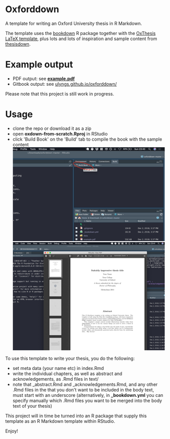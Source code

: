 # Oxforddown

A template for writing an Oxford University thesis in R Markdown.

The template uses the [bookdown](https://bookdown.org) R package together with the [OxThesis LaTeX template](https://github.com/mcmanigle/OxThesis), plus lots and lots of inspiration and sample content from [thesisdown](https://github.com/ismayc/thesisdown).

# Example output
- PDF output: see [**example.pdf**](https://github.com/ulyngs/oxforddown/blob/master/example.pdf)
- Gitbook output: see [ulyngs.github.io/oxforddown/](https://ulyngs.github.io/oxforddown/)

Please note that this project is still work in progress.

# Usage
- clone the repo or download it as a zip
- open **oxdown-from-scratch.Rproj** in RStudio
- click 'Build Book' on the 'Build' tab to compile the book with the sample content
![](screenshots/build.png)
![](screenshots/compiled.png)

To use this template to write your thesis, you do the following:
- set meta data (your name etc) in index.Rmd
- write the individual chapters, as well as abstract and acknowledgements, as .Rmd files in text/
- note that \_abstract.Rmd and \_acknowledgements.Rmd, and any other .Rmd files in the that you don't want to be included in the body text, must start with an underscore (alternatively, in **\_bookdown.yml** you can specify manually which .Rmd files you want to be merged into the body text of your thesis)

This project will in time be turned into an R package that supply this template as an R Markdown template within RStudio.

Enjoy!
